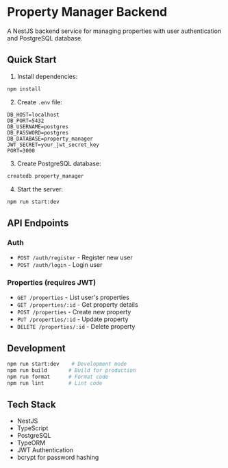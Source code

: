 # Property Manager Backend

A NestJS backend service for managing properties with user authentication and PostgreSQL database.

## Quick Start

1. Install dependencies:
```bash
npm install
```

2. Create `.env` file:
```env
DB_HOST=localhost
DB_PORT=5432
DB_USERNAME=postgres
DB_PASSWORD=postgres
DB_DATABASE=property_manager
JWT_SECRET=your_jwt_secret_key
PORT=3000
```

3. Create PostgreSQL database:
```bash
createdb property_manager
```

4. Start the server:
```bash
npm run start:dev
```

## API Endpoints

### Auth
- `POST /auth/register` - Register new user
- `POST /auth/login` - Login user

### Properties (requires JWT)
- `GET /properties` - List user's properties
- `GET /properties/:id` - Get property details
- `POST /properties` - Create new property
- `PUT /properties/:id` - Update property
- `DELETE /properties/:id` - Delete property

## Development

```bash
npm run start:dev    # Development mode
npm run build       # Build for production
npm run format      # Format code
npm run lint        # Lint code
```

## Tech Stack

- NestJS
- TypeScript
- PostgreSQL
- TypeORM
- JWT Authentication
- bcrypt for password hashing
